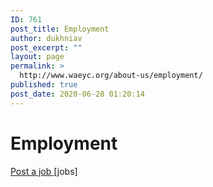 ```yaml
---
ID: 761
post_title: Employment
author: dukhniav
post_excerpt: ""
layout: page
permalink: >
  http://www.waeyc.org/about-us/employment/
published: true
post_date: 2020-06-28 01:20:14
---
```

<h1>Employment</h1>		
		<a href="http://dukhnitskiy.codes/about-us/employment/post-a-job/" data-text="Post a job">
				Post a job
		</a>
		[jobs]